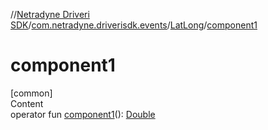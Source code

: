 //[Netradyne Driveri SDK](../../index.md)/[com.netradyne.driverisdk.events](../index.md)/[LatLong](index.md)/[component1](component1.md)



# component1  
[common]  
Content  
operator fun [component1](component1.md)(): [Double](https://kotlinlang.org/api/latest/jvm/stdlib/kotlin/-double/index.html)  



